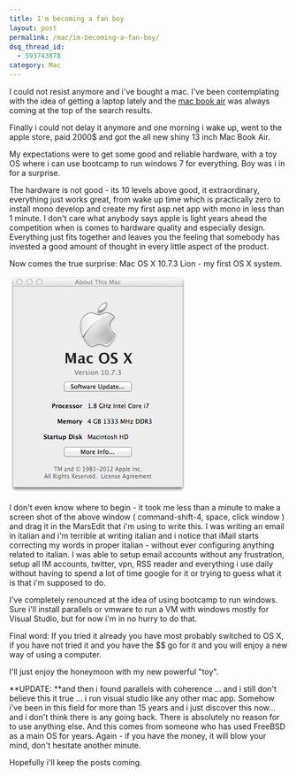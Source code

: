 ```yaml
---
title: I'm becoming a fan boy
layout: post
permalink: /mac/im-becoming-a-fan-boy/
dsq_thread_id:
  - 593743878
category: Mac
---
```

I could not resist anymore and i've bought a mac. I've been contemplating with the idea of getting a laptop lately and the [mac book air][1] was always coming at the top of the search results.

Finally i could not delay it anymore and one morning i wake up, went to the apple store, paid 2000$ and got the all new shiny 13 inch Mac Book Air.

My expectations were to get some good and reliable hardware, with a toy OS where i can use bootcamp to run windows 7 for everything. Boy was i in for a surprise.

The hardware is not good - its 10 levels above good, it extraordinary, everything just works great, from wake up time which is practically zero to install mono develop and create my first asp.net app with mono in less than 1 minute. I don't care what anybody says apple is light years ahead the competition when is comes to hardware quality and especially design. Everything just fits together and leaves you the feeling that somebody has invested a good amount of thought in every little aspect of the product.

Now comes the true surprise: Mac OS X 10.7.3 Lion - my first OS X system.

![Mac OS X Lion](/images/Mac-OS-XMaxOsX.png "Mac OS X Lion")

I don't even know where to begin - it took me less than a minute to make a screen shot of the above window ( command-shift-4, space, click window ) and drag it in the MarsEdit that i'm using to write this. I was writing an email in italian and i'm terrible at writing italian and i notice that iMail starts correcting my words in proper italian - without ever configuring anything related to italian. I was able to setup email accounts without any frustration, setup all IM accounts, twitter, vpn, RSS reader and everything i use daily without having to spend a lot of time google for it or trying to guess what it is that i'm supposed to do.

I've completely renounced at the idea of using bootcamp to run windows. Sure i'll install parallels or vmware to run a VM with windows mostly for Visual Studio, but for now i'm in no hurry to do that.

Final word: If you tried it already you have most probably switched to OS X, if you have not tried it and you have the $$ go for it and you will enjoy a new way of using a computer.

I'll just enjoy the honeymoon with my new powerful "toy".

**UPDATE: **and then i found parallels with coherence ... and i still don't believe this it true ... i run visual studio like any other mac app. Somehow i've been in this field for more than 15 years and i just discover this now... and i don't think there is any going back. There is absolutely no reason for to use anything else. And this comes from someone who has used FreeBSD as a main OS for years. Again - if you have the money, it will blow your mind, don't hesitate another minute.

Hopefully i'll keep the posts coming.

 [1]: http://www.apple.com/macbookair/